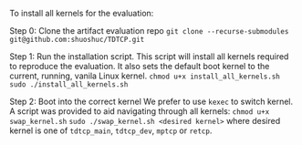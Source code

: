 To install all kernels for the evaluation:

Step 0: Clone the artifact evaluation repo
`git clone --recurse-submodules git@github.com:shuoshuc/TDTCP.git`

Step 1: Run the installation script. 
This script will install all kernels required to reproduce the evaluation. It 
also sets the default boot kernel to the current, running, vanila Linux kernel.
`chmod u+x install_all_kernels.sh`
`sudo ./install_all_kernels.sh`

Step 2: Boot into the correct kernel
We prefer to use `kexec` to switch kernel. A script was provided to aid 
navigating through all kernels:
`chmod u+x swap_kernel.sh`
`sudo ./swap_kernel.sh <desired kernel>`
where desired kernel is one of `tdtcp_main`, `tdtcp_dev`, `mptcp` or `retcp`.

